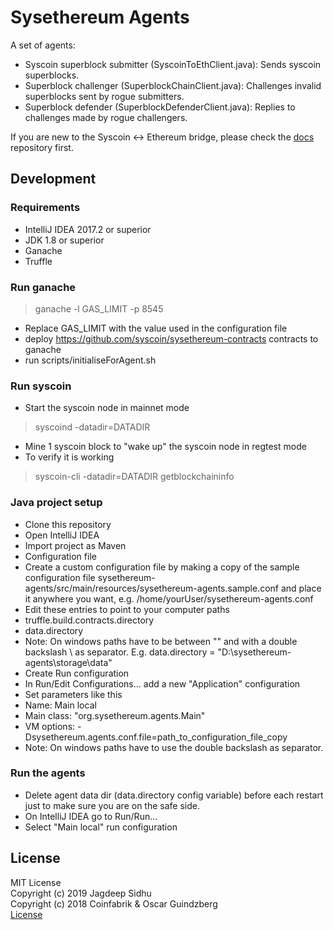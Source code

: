 # Sysethereum Agents

A set of agents:
- Syscoin superblock submitter (SyscoinToEthClient.java): Sends syscoin superblocks.
- Superblock challenger (SuperblockChainClient.java): Challenges invalid superblocks sent by rogue submitters.
- Superblock defender  (SuperblockDefenderClient.java): Replies to challenges made by rogue challengers.

If you are new to the Syscoin <-> Ethereum bridge, please check the [docs](https://github.com/syscoin/sysethereum-docs) repository first.

## Development

### Requirements
- IntelliJ IDEA 2017.2 or superior
- JDK 1.8  or superior
- Ganache
- Truffle

### Run ganache
> ganache -l GAS_LIMIT -p 8545
- Replace GAS_LIMIT with the value used in the configuration file
- deploy https://github.com/syscoin/sysethereum-contracts contracts to ganache
- run scripts/initialiseForAgent.sh 


### Run syscoin
-  Start the syscoin node in mainnet mode
> syscoind -datadir=DATADIR
- Mine 1 syscoin block to "wake up" the syscoin node in regtest mode
- To verify it is working 
> syscoin-cli -datadir=DATADIR getblockchaininfo


### Java project setup
- Clone this repository
- Open IntelliJ IDEA
- Import project as Maven
- Configuration file
- Create a custom configuration file by making a copy of the sample configuration file sysethereum-agents/src/main/resources/sysethereum-agents.sample.conf and place it anywhere you want, e.g. /home/yourUser/sysethereum-agents.conf
- Edit these entries to point to your computer paths
- truffle.build.contracts.directory
- data.directory
- Note: On windows paths have to be between "" and with a double backslash \\ as separator. E.g. data.directory = "D:\\sysethereum-agents\\storage\\data"  
- Create Run configuration
- In Run/Edit Configurations... add a new "Application" configuration
- Set parameters like this
- Name: Main local
- Main class: "org.sysethereum.agents.Main"
- VM options: -Dsysethereum.agents.conf.file=path_to_configuration_file_copy
- Note: On windows paths have to use the double backslash as separator.




### Run the agents
- Delete agent data dir (data.directory config variable) before each restart just to make sure you are on the safe side.
- On IntelliJ IDEA go to Run/Run... 
- Select "Main local" run configuration


## License

MIT License<br/>
Copyright (c) 2019 Jagdeep Sidhu<br/>
Copyright (c) 2018 Coinfabrik & Oscar Guindzberg<br/>
[License](LICENSE)

